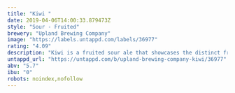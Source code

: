 ```yaml
---
title: "Kiwi "
date: 2019-04-06T14:00:33.879473Z
style: "Sour - Fruited"
brewery: "Upland Brewing Company"
image: "https://labels.untappd.com/labels/36977"
rating: "4.09"
description: "Kiwi is a fruited sour ale that showcases the distinct fruit characteristics of fresh kiwis melded with a mildly tart base of sour blonde ale. Hazy and golden/straw in appearance upon pouring, with zesty amounts of carbonation. Its fresh kiwi and tropical aromas meld with floral and wine-like notes. Wonderful rich kiwi flavors follow in the taste, accompanied by refreshing tartness. The finish is dry, with mouthwatering tanginess and kiwi flavor."
untappd_url: "https://untappd.com/b/upland-brewing-company-kiwi/36977"
abv: "5.7"
ibu: "0"
robots: noindex,nofollow
---
```

